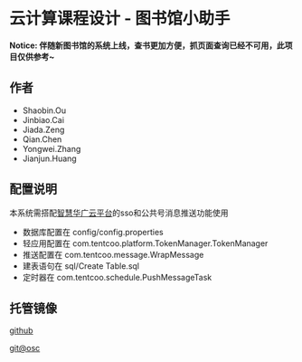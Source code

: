 # 云计算课程设计 - 图书馆小助手 #

**Notice: 伴随新图书馆的系统上线，查书更加方便，抓页面查询已经不可用，此项目仅供参考~**

## 作者 ##

- Shaobin.Ou
- Jinbiao.Cai
- Jiada.Zeng
- Qian.Chen
- Yongwei.Zhang
- Jianjun.Huang

## 配置说明 ##

本系统需搭配[智慧华广云平台](http://weibo.gcu.edu.cn)的sso和公共号消息推送功能使用

- 数据库配置在 config/config.properties
- 轻应用配置在 com.tentcoo.platform.TokenManager.TokenManager
- 推送配置在 com.tentcoo.message.WrapMessage
- 建表语句在 sql/Create Table.sql
- 定时器在 com.tentcoo.schedule.PushMessageTask

## 托管镜像 ##

[github](https://github.com/ousheobin/library_helper)

[git@osc](https://gitee.com/ousheobun/library_helper)